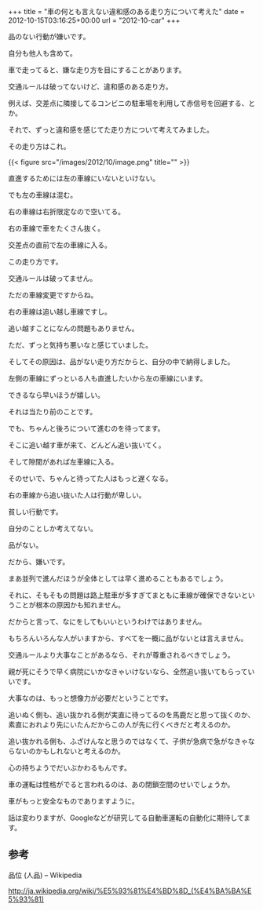 +++
title = "車の何とも言えない違和感のある走り方について考えた"
date = 2012-10-15T03:16:25+00:00
url = "2012-10-car"
+++

品のない行動が嫌いです。 

自分も他人も含めて。 

車で走ってると、嫌な走り方を目にすることがあります。 

交通ルールは破ってないけど、違和感のある走り方。 

例えば、交差点に隣接してるコンビニの駐車場を利用して赤信号を回避する、とか。 

それで、ずっと違和感を感じてた走り方について考えてみました。 

その走り方はこれ。 

{{< figure src="/images/2012/10/image.png" title="" >}}

直進するためには左の車線にいないといけない。 

でも左の車線は混む。 

右の車線は右折限定なので空いてる。 

右の車線で車をたくさん抜く。 

交差点の直前で左の車線に入る。 

この走り方です。 

交通ルールは破ってません。 

ただの車線変更ですからね。 

右の車線は追い越し車線ですし。 

追い越すことになんの問題もありません。 

ただ、ずっと気持ち悪いなと感じていました。 

そしてその原因は、品がない走り方だからと、自分の中で納得しました。 

左側の車線にずっといる人も直進したいから左の車線にいます。 

できるなら早いほうが嬉しい。 

それは当たり前のことです。 

でも、ちゃんと後ろについて進むのを待ってます。 

そこに追い越す車が来て、どんどん追い抜いてく。 

そして隙間があれば左車線に入る。 

そのせいで、ちゃんと待ってた人はもっと遅くなる。 

右の車線から追い抜いた人は行動が卑しい。 

貧しい行動です。 

自分のことしか考えてない。 

品がない。 

だから、嫌いです。 

まあ並列で進んだほうが全体としては早く進めることもあるでしょう。 

それに、そもそもの問題は路上駐車が多すぎてまともに車線が確保できないということが根本の原因かも知れません。 

だからと言って、なにをしてもいいというわけではありません。 

もちろんいろんな人がいますから、すべてを一概に品がないとは言えません。 

交通ルールより大事なことがあるなら、それが尊重されるべきでしょう。 

親が死にそうで早く病院にいかなきゃいけないなら、全然追い抜いてもらっていいです。 

大事なのは、もっと想像力が必要だということです。 

追いぬく側も、追い抜かれる側が実直に待ってるのを馬鹿だと思って抜くのか、素直におれより先にいたんだからこの人が先に行くべきだと考えるのか。 

追い抜かれる側も、ふざけんなと思うのではなくて、子供が急病で急がなきゃならないのかもしれないと考えるのか。 

心の持ちようでだいぶかわるもんです。 

車の運転は性格がでると言われるのは、あの閉鎖空間のせいでしょうか。 

車がもっと安全なものでありますように。 

話は変わりますが、Googleなどが研究してる自動車運転の自動化に期待してます。 

## 参考

品位 (人品) &#8211; Wikipedia 

<http://ja.wikipedia.org/wiki/%E5%93%81%E4%BD%8D_(%E4%BA%BA%E5%93%81)>